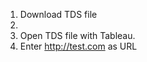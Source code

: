 1. <el-button type="primary">Download TDS file</el-button>
2. <el-cascader v-model="value" :options="options"></el-cascader>
2. Open TDS file with Tableau. 
3. Enter http://test.com as URL
